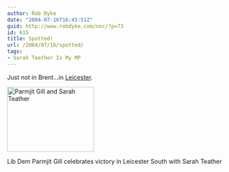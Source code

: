 ```yaml
---
author: Rob Dyke
date: "2004-07-16T16:45:51Z"
guid: http://www.robdyke.com/noc/?p=73
id: 615
title: Spotted!
url: /2004/07/16/spotted/
tags:
- Sarah Teather Is My MP
---
```

Just not in Brent...in [Leicester](http://news.bbc.co.uk/2/hi/uk_news/politics/3899683.stm).

<div>
  <img height="152" hspace="0" vspace="0" border="0" width="203" alt="Parmjit Gill and Sarah Teather" src="http://newsimg.bbc.co.uk/media/images/40388000/jpg/_40388157_libdems_203.jpg" /></p> 
  
  <div>
    Lib Dem Parmjit Gill celebrates victory in Leicester South with Sarah Teather
  </div>
</div>